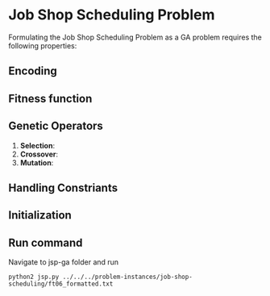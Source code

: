 # Job Shop Scheduling Problem

Formulating the Job Shop Scheduling Problem as a GA problem requires the following properties:

## Encoding

## Fitness function

## Genetic Operators

1. **Selection**: 
2. **Crossover**: 
3. **Mutation**: 

## Handling Constriants

## Initialization

## Run command
Navigate to jsp-ga folder and run 
```
python2 jsp.py ../../../problem-instances/job-shop-scheduling/ft06_formatted.txt 
```